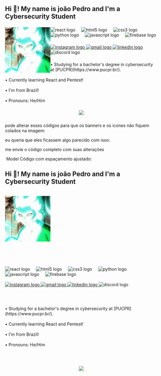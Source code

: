 <h2 align="left">Hi 👋! My name is joão Pedro and I'm a Cybersecurity Student</h2>

###

<img align="left" height="150" src="mitsuki.gif"  />

###

<div align="left">
  
  <img src="https://cdn.jsdelivr.net/gh/devicons/devicon/icons/react/react-original.svg" height="26" alt="react logo"  />
  <img width="12" />
  <img src="https://cdn.jsdelivr.net/gh/devicons/devicon/icons/html5/html5-original.svg" height="26" alt="html5 logo"  />
  <img width="12" />
  <img src="https://cdn.jsdelivr.net/gh/devicons/devicon/icons/css3/css3-original.svg" height="26" alt="css3 logo"  />
  <img width="12" />
  <img src="https://cdn.jsdelivr.net/gh/devicons/devicon/icons/python/python-original.svg" height="26" alt="python logo"  />
  <img width="12" />
  <img src="https://cdn.jsdelivr.net/gh/devicons/devicon/icons/javascript/javascript-original.svg" height="26" alt="javascript logo"  />
  <img width="12" />
  <img src="https://cdn.jsdelivr.net/gh/devicons/devicon/icons/firebase/firebase-plain.svg" height="26" alt="firebase logo"  />
</div>

###

<div align="left">
  <a href="https://www.instagram.com/jotape.moreira_/" target="_blank">
    <img src="https://img.shields.io/static/v1?message=Instagram&logo=instagram&label=&color=E4405F&logoColor=white&labelColor=&style=for-the-badge" height="33" alt="instagram logo"  />
  </a>
  <a href="mailto:jpedrocwv@gmail.com" target="_blank">
    <img src="https://img.shields.io/static/v1?message=Gmail&logo=gmail&label=&color=D14836&logoColor=white&labelColor=&style=for-the-badge" height="33" alt="gmail logo"  />
  </a>
  <a href="https://www.linkedin.com/in/joaopedro-moreira/" target="_blank">
    <img src="https://img.shields.io/static/v1?message=LinkedIn&logo=linkedin&label=&color=0077B5&logoColor=white&labelColor=&style=for-the-badge" height="33" alt="linkedin logo"  />
  </a>
  <img src="https://img.shields.io/static/v1?message=Discord&logo=discord&label=sensew&color=7289DA&logoColor=white&labelColor=&style=for-the-badge" height="33" alt="discord logo"  />
</div>

###

<p align="left">•  Studying for a bachelor's degree in cybersecurity at [PUCPR](https://www.pucpr.br/).<br><br>•  Currently learning React and Pentest! <br><br>• I'm from Brazil!<br><br>• Pronouns: He/Him</p>

###

<div align="center">
  <img height="200" src="banner.png"  />
</div>

###





pode alterar esses códigos para que os banners e os icones não fiquem colados na imagem: 

eu queria que eles ficassem algo parecido com isso:

me envie o código completo com suas alterações

​
Model
Código com espaçamento ajustado:
<h2 align="left">Hi 👋! My name is joão Pedro and I'm a Cybersecurity Student</h2>

<br>

<img align="left" height="150" src="mitsuki.gif"  />

<br><br><br><br><br><br><br><br><br><br><br><br>

<div align="left">
  
  <img src="https://cdn.jsdelivr.net/gh/devicons/devicon/icons/react/react-original.svg" height="26" alt="react logo"  />
  <img width="12" />
  <img src="https://cdn.jsdelivr.net/gh/devicons/devicon/icons/html5/html5-original.svg" height="26" alt="html5 logo"  />
  <img width="12" />
  <img src="https://cdn.jsdelivr.net/gh/devicons/devicon/icons/css3/css3-original.svg" height="26" alt="css3 logo"  />
  <img width="12" />
  <img src="https://cdn.jsdelivr.net/gh/devicons/devicon/icons/python/python-original.svg" height="26" alt="python logo"  />
  <img width="12" />
  <img src="https://cdn.jsdelivr.net/gh/devicons/devicon/icons/javascript/javascript-original.svg" height="26" alt="javascript logo"  />
  <img width="12" />
  <img src="https://cdn.jsdelivr.net/gh/devicons/devicon/icons/firebase/firebase-plain.svg" height="26" alt="firebase logo"  />
</div>

<br>

<div align="left">
  <a href="https://www.instagram.com/jotape.moreira_/" target="_blank">
    <img src="https://img.shields.io/static/v1?message=Instagram&logo=instagram&label=&color=E4405F&logoColor=white&labelColor=&style=for-the-badge" height="33" alt="instagram logo"  />
  </a>
  <a href="mailto:jpedrocwv@gmail.com" target="_blank">
    <img src="https://img.shields.io/static/v1?message=Gmail&logo=gmail&label=&color=D14836&logoColor=white&labelColor=&style=for-the-badge" height="33" alt="gmail logo"  />
  </a>
  <a href="https://www.linkedin.com/in/joaopedro-moreira/" target="_blank">
    <img src="https://img.shields.io/static/v1?message=LinkedIn&logo=linkedin&label=&color=0077B5&logoColor=white&labelColor=&style=for-the-badge" height="33" alt="linkedin logo"  />
  </a>
  <img src="https://img.shields.io/static/v1?message=Discord&logo=discord&label=sensew&color=7289DA&logoColor=white&labelColor=&style=for-the-badge" height="33" alt="discord logo"  />
</div>

<br><br>

<p align="left">•  Studying for a bachelor's degree in cybersecurity at [PUCPR](https://www.pucpr.br/).<br><br>•  Currently learning React and Pentest! <br><br>• I'm from Brazil!<br><br>• Pronouns: He/Him</p>

<br><br>

<div align="center">
  <img height="200" src="banner.png"  />
</div>
